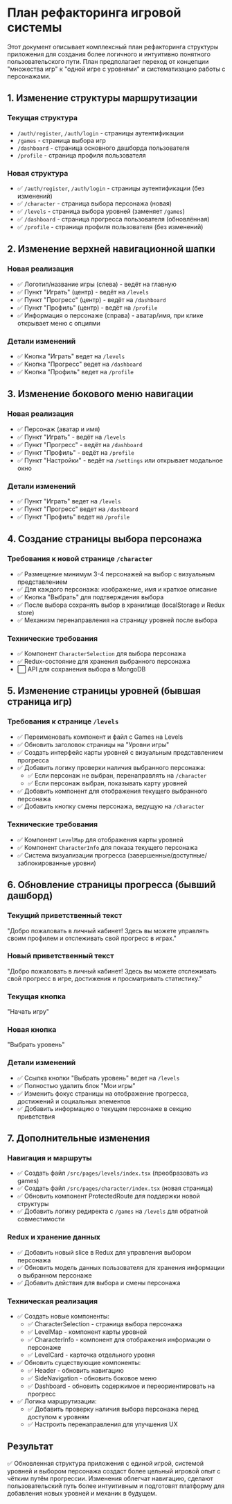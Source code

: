 # План рефакторинга игровой системы

Этот документ описывает комплексный план рефакторинга структуры приложения для создания более логичного и интуитивно понятного пользовательского пути. План предполагает переход от концепции "множества игр" к "одной игре с уровнями" и систематизацию работы с персонажами.

## 1. Изменение структуры маршрутизации

### Текущая структура
- `/auth/register`, `/auth/login` - страницы аутентификации 
- `/games` - страница выбора игр
- `/dashboard` - страница основного дашборда пользователя
- `/profile` - страница профиля пользователя

### Новая структура
- ✅ `/auth/register`, `/auth/login` - страницы аутентификации (без изменений)
- ✅ `/character` - страница выбора персонажа (новая)
- ✅ `/levels` - страница выбора уровней (заменяет `/games`)
- ✅ `/dashboard` - страница прогресса пользователя (обновлённая)
- ✅ `/profile` - страница профиля пользователя (без изменений)

## 2. Изменение верхней навигационной шапки

### Новая реализация
- ✅ Логотип/название игры (слева) - ведёт на главную
- ✅ Пункт "Играть" (центр) - ведёт на `/levels`
- ✅ Пункт "Прогресс" (центр) - ведёт на `/dashboard`
- ✅ Пункт "Профиль" (центр) - ведёт на `/profile`
- ✅ Информация о персонаже (справа) - аватар/имя, при клике открывает меню с опциями

### Детали изменений
- ✅ Кнопка "Играть" ведет на `/levels`
- ✅ Кнопка "Прогресс" ведет на `/dashboard`
- ✅ Кнопка "Профиль" ведет на `/profile`

## 3. Изменение бокового меню навигации

### Новая реализация
- ✅ Персонаж (аватар и имя)
- ✅ Пункт "Играть" - ведёт на `/levels`
- ✅ Пункт "Прогресс" - ведёт на `/dashboard`
- ✅ Пункт "Профиль" - ведёт на `/profile`
- ✅ Пункт "Настройки" - ведёт на `/settings` или открывает модальное окно

### Детали изменений
- ✅ Пункт "Играть" ведет на `/levels`
- ✅ Пункт "Прогресс" ведет на `/dashboard` 
- ✅ Пункт "Профиль" ведет на `/profile`

## 4. Создание страницы выбора персонажа

### Требования к новой странице `/character`
- ✅ Размещение минимум 3-4 персонажей на выбор с визуальным представлением
- ✅ Для каждого персонажа: изображение, имя и краткое описание
- ✅ Кнопка "Выбрать" для подтверждения выбора
- ✅ После выбора сохранять выбор в хранилище (localStorage и Redux store)
- ✅ Механизм перенаправления на страницу уровней после выбора

### Технические требования
- ✅ Компонент `CharacterSelection` для выбора персонажа
- ✅ Redux-состояние для хранения выбранного персонажа
- ⬜ API для сохранения выбора в MongoDB

## 5. Изменение страницы уровней (бывшая страница игр)

### Требования к странице `/levels`
- ✅ Переименовать компонент и файл с Games на Levels
- ✅ Обновить заголовок страницы на "Уровни игры"
- ✅ Создать интерфейс карты уровней с визуальным представлением прогресса
- ✅ Добавить логику проверки наличия выбранного персонажа:
  - ✅ Если персонаж не выбран, перенаправлять на `/character`
  - ✅ Если персонаж выбран, показывать карту уровней
- ✅ Добавить компонент для отображения текущего выбранного персонажа
- ✅ Добавить кнопку смены персонажа, ведущую на `/character`

### Технические требования
- ✅ Компонент `LevelMap` для отображения карты уровней
- ✅ Компонент `CharacterInfo` для показа текущего персонажа
- ✅ Система визуализации прогресса (завершенные/доступные/заблокированные уровни)

## 6. Обновление страницы прогресса (бывший дашборд)

### Текущий приветственный текст
"Добро пожаловать в личный кабинет! Здесь вы можете управлять своим профилем и отслеживать свой прогресс в играх."

### Новый приветственный текст
"Добро пожаловать в личный кабинет! Здесь вы можете отслеживать свой прогресс в игре, достижения и просматривать статистику."

### Текущая кнопка
"Начать игру"

### Новая кнопка
"Выбрать уровень"

### Детали изменений
- ✅ Ссылка кнопки "Выбрать уровень" ведет на `/levels`
- ✅ Полностью удалить блок "Мои игры"
- ✅ Изменить фокус страницы на отображение прогресса, достижений и социальных элементов
- ✅ Добавить информацию о текущем персонаже в секцию приветствия

## 7. Дополнительные изменения

### Навигация и маршруты
- ✅ Создать файл `/src/pages/levels/index.tsx` (преобразовать из games)
- ✅ Создать файл `/src/pages/character/index.tsx` (новая страница)
- ✅ Обновить компонент ProtectedRoute для поддержки новой структуры
- ✅ Добавить логику редиректа с `/games` на `/levels` для обратной совместимости

### Redux и хранение данных
- ✅ Добавить новый slice в Redux для управления выбором персонажа
- ✅ Обновить модель данных пользователя для хранения информации о выбранном персонаже
- ✅ Добавить действия для выбора и смены персонажа

### Техническая реализация
- ✅ Создать новые компоненты:
  - ✅ CharacterSelection - страница выбора персонажа
  - ✅ LevelMap - компонент карты уровней
  - ✅ CharacterInfo - компонент для отображения информации о персонаже
  - ✅ LevelCard - карточка отдельного уровня
- ✅ Обновить существующие компоненты:
  - ✅ Header - обновить навигацию
  - ✅ SideNavigation - обновить боковое меню
  - ✅ Dashboard - обновить содержимое и переориентировать на прогресс
- ✅ Логика маршрутизации:
  - ✅ Добавить проверку наличия выбора персонажа перед доступом к уровням
  - ✅ Настроить перенаправления для улучшения UX

## Результат

✅ Обновленная структура приложения с единой игрой, системой уровней и выбором персонажа создаст более цельный игровой опыт с чётким путём прогрессии. Изменения облегчат навигацию, сделают пользовательский путь более интуитивным и подготовят платформу для добавления новых уровней и механик в будущем. 